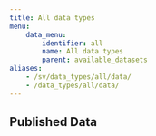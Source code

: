 ```yaml
---
title: All data types
menu:
    data_menu:
        identifier: all
        name: All data types
        parent: available_datasets
aliases:
    - /sv/data_types/all/data/
    - /data_types/all/data/
---
```

## Published Data
